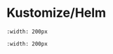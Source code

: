 # Kustomize/Helm

```{image} slides/img/kustomize.svg
:width: 200px
```
```{image} slides/img/helm.svg
:width: 200px
```
